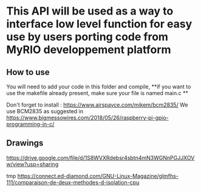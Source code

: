 # This API will be used as a way to interface low level function for easy use by users porting code from MyRIO developpement platform

## How to use

You will need to add your code in this folder and compile,
**if you want to use the makefile already present, make sure your file is named main.c **

Don't forget to install : https://www.airspayce.com/mikem/bcm2835/
We use BCM2835 as suggested in https://www.bigmessowires.com/2018/05/26/raspberry-pi-gpio-programming-in-c/

## Drawings

https://drive.google.com/file/d/1S8WVXRdebsr4sbtn4mN3WGNnPGJJXOVw/view?usp=sharing

tmp https://connect.ed-diamond.com/GNU-Linux-Magazine/glmfhs-111/comparaison-de-deux-methodes-d-isolation-cpu
